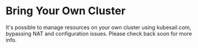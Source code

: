 # Bring Your Own Cluster

It's possible to manage resources on your own cluster using kubesail.com, bypassing NAT and configuration issues. Please check back soon for more info.
